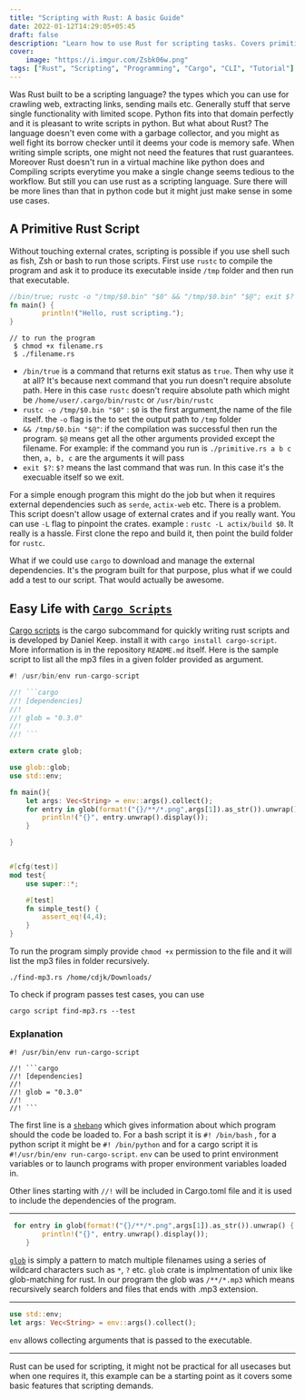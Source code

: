 ```yaml
---
title: "Scripting with Rust: A basic Guide"
date: 2022-01-12T14:29:05+05:45
draft: false
description: "Learn how to use Rust for scripting tasks. Covers primitive Rust scripts with rustc, cargo-script for dependency management, and practical examples of file operations and testing."
cover:
    image: "https://i.imgur.com/Zsbk06w.png"
tags: ["Rust", "Scripting", "Programming", "Cargo", "CLI", "Tutorial"]
---
```


Was Rust built to be a scripting language? the types which you can use for crawling  web, extracting links, sending mails etc. Generally stuff that serve single functionality with limited scope. Python fits into that domain perfectly and it is pleasant to write scripts in python. But what about Rust? The language doesn't even come with a garbage collector, and you might as well fight its borrow checker until it deems your code is memory safe. When writing simple scripts, one might not need the features that rust guarantees. Moreover Rust doesn't run in a virtual machine like python does and Compiling scripts everytime you make a single change seems tedious to the workflow. But still you can use rust as a scripting language. Sure there will be more lines than that in python code but it might just make sense in some use cases. 


## A Primitive Rust Script
Without touching external crates, scripting is possible if you use shell such as fish, Zsh or bash to run those scripts. First use `rustc` to compile the program and ask it to produce its executable inside `/tmp` folder and then run that executable.

```rust
//bin/true; rustc -o "/tmp/$0.bin" "$0" && "/tmp/$0.bin" "$@"; exit $?
fn main() {
        println!("Hello, rust scripting.");
}
```

```
// to run the program
 $ chmod +x filename.rs
 $ ./filename.rs
```
- `/bin/true` is a command that returns exit status as `true`. Then why use it at all? It's because next command that you run doesn't require absolute path. Here in this case `rustc` doesn't require absolute path which might be `/home/user/.cargo/bin/rustc` or `/usr/bin/rustc` 
- `rustc -o /tmp/$0.bin "$0"` : `$0` is the first argument,the name of the file itself. the `-o` flag is the to set the output path to `/tmp` folder
- `&& /tmp/$0.bin "$@"`: if the compilation was successful then run the program. `$@` means get all the other arguments provided except the filename. For example: if the command you run is `./primitive.rs a b c` then, `a, b, c` are the arguments it will pass
- `exit $?`: `$?` means the last command that was run. In this case it's the execuable itself so we exit. 


For a simple enough program this might do the job but when it requires external dependencies such as `serde`, `actix-web` etc. There is a problem. This script doesn't allow usage of external crates and if you really want. You can use `-L` flag to pinpoint the crates. example : `rustc -L actix/build $0`. It really is a hassle. First clone the repo and build it, then point the build folder for `rustc`.

What if we could use `cargo` to download and manage the external dependencies. It's the program built for that purpose, plus what if we could add a test to our script. That would actually be awesome.

## Easy Life with  [`Cargo Scripts`](https://github.com/DanielKeep/cargo-script)

[Cargo scripts](https://github.com/DanielKeep/cargo-script) is the cargo subcommand for quickly writing rust scripts and is developed by Daniel Keep. 
install it with `cargo install cargo-script`. More information is in the repository `README.md` itself. Here is the sample script to list all the mp3 files in a given folder provided as argument. 

```rust
#! /usr/bin/env run-cargo-script 

//! ```cargo
//! [dependencies]
//!
//! glob = "0.3.0"
//!
//! ```

extern crate glob;

use glob::glob;
use std::env;

fn main(){
    let args: Vec<String> = env::args().collect();
    for entry in glob(format!("{}/**/*.png",args[1]).as_str()).unwrap() {
        println!("{}", entry.unwrap().display());
    }

}


#[cfg(test)]
mod test{
    use super::*;

    #[test]
    fn simple_test() {
        assert_eq!(4,4);
    }
}

```


To run the program simply provide `chmod +x`  permission to the file and it will list the mp3 files in folder recursively.

`./find-mp3.rs /home/cdjk/Downloads/`


To check if program passes test cases, you can use

`cargo script find-mp3.rs --test`


### Explanation

```
#! /usr/bin/env run-cargo-script 

//! ```cargo
//! [dependencies]
//!
//! glob = "0.3.0"
//!
//! ```

```
The first line is a [`shebang`](https://en.wikipedia.org/wiki/Shebang_(Unix)) which gives information about which program should the code be loaded to. For a bash script it is `#! /bin/bash`  , for a python script it might be `#! /bin/python` and for a cargo script it is `#!/usr/bin/env run-cargo-script`. `env` can be used to print environment variables or to launch programs with proper environment variables loaded in.

Other lines starting with `//!` will be included in Cargo.toml file and it is used to include the dependencies of the program. 

---------------

```rust
 for entry in glob(format!("{}/**/*.png",args[1]).as_str()).unwrap() {
        println!("{}", entry.unwrap().display());
    }
```
 [`glob`](https://en.wikipedia.org/wiki/Glob_(programming)) is simply a pattern to match multiple filenames using a series of wildcard characters such as `*`, `?` etc. `glob` crate is implmentation of unix like glob-matching for rust. In our program the glob was `/**/*.mp3` which means recursively search folders and files that ends with .mp3 extension.


----------------
```rust
use std::env;
let args: Vec<String> = env::args().collect();
```

`env` allows collecting arguments that is passed to the executable. 

---------------


Rust can be used for scripting, it might not be practical for all usecases but when one requires it, this example can be a starting point as it covers some basic features that scripting demands.







